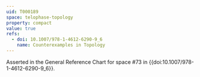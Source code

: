 ```yaml
---
uid: T000189
space: telophase-topology
property: compact
value: true
refs:
  - doi: 10.1007/978-1-4612-6290-9_6
    name: Counterexamples in Topology
---
```

Asserted in the General Reference Chart for space #73 in
{{doi:10.1007/978-1-4612-6290-9_6}}.
